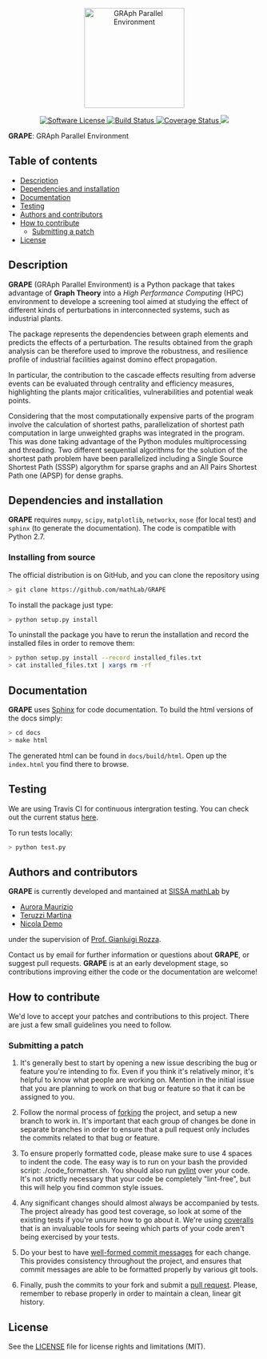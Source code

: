 <p align="center">
  <a href="http://github.com/mathLab/GRAPE" target="_blank" >
    <img alt="GRAph Parallel Environment" src="readme/logo_grape_resized.png" width="200" />
  </a>
</p>
<p align="center">
    <a href="https://github.com/mathLab/GRAPE/blob/master/LICENSE" target="_blank">
        <img alt="Software License" src="https://img.shields.io/badge/license-MIT-brightgreen.svg?style=flat-square">
    </a>
    <a href="https://travis-ci.org/mathLab/GRAPE" target="_blank">
        <img alt="Build Status" src="https://travis-ci.org/mathLab/GRAPE.svg">
    </a>
    <a href='https://coveralls.io/github/mathLab/GRAPE'>
        <img src='https://coveralls.io/repos/github/mathLab/GRAPE/badge.svg' alt='Coverage Status' />
    </a>
    <a href="https://www.codacy.com/app/mathLab/GRAPE?utm_source=github.com&amp;utm_medium=referral&amp;utm_content=mathLab/GRAPE&amp;utm_campaign=Badge_Grade">
        <img src="https://api.codacy.com/project/badge/Grade/b23abc23ad544f248bd3d755c6aa235d"/>
    </a>
</p>

**GRAPE**: GRAph Parallel Environment

## Table of contents

* [Description](#description)
* [Dependencies and installation](#dependencies-and-installation)
* [Documentation](#documentation)
* [Testing](#testing)
* [Authors and contributors](#authors-and-contributors)
* [How to contribute](#how-to-contribute)
  * [Submitting a patch](#submitting-a-patch) 
* [License](#license)

## Description

**GRAPE** (GRAph Parallel Environment) is a Python package that takes advantage of **Graph Theory** into a *High Performance Computing* (HPC) environment to develope a screening tool aimed at studying the effect of different kinds of perturbations in interconnected systems, such as industrial plants.

The package represents the dependencies between graph elements and predicts the effects of a perturbation. The results obtained from the graph analysis can be therefore used to improve the robustness, and resilience profile of industrial facilities against domino effect propagation.

In particular, the contribution to the cascade effects resulting from adverse events can be evaluated through centrality and efficiency measures, highlighting the plants major criticalities, vulnerabilities and potential weak points.

Considering that the most computationally expensive parts of the program involve the calculation of shortest paths, parallelization of shortest path computation in large unweighted graphs was integrated in the program. This was done taking advantage of the Python modules multiprocessing and threading. Two different sequential algorithms for the solution of the shortest path problem have been parallelized including a Single Source Shortest Path (SSSP) algorythm for sparse graphs and an All Pairs Shortest Path one (APSP) for dense graphs.

## Dependencies and installation

**GRAPE** requires `numpy`, `scipy`, `matplotlib`, `networkx`, `nose` (for local test) and `sphinx` (to generate the documentation). The code is compatible with Python 2.7.

### Installing from source

The official distribution is on GitHub, and you can clone the repository using

```bash
> git clone https://github.com/mathLab/GRAPE
```

To install the package just type:

```bash
> python setup.py install
```

To uninstall the package you have to rerun the installation and record the installed files in order to remove them:

```bash
> python setup.py install --record installed_files.txt
> cat installed_files.txt | xargs rm -rf
```

## Documentation

**GRAPE** uses [Sphinx](http://www.sphinx-doc.org/en/stable/) for code documentation. To build the html versions of the docs simply:

```bash
> cd docs
> make html
```

The generated html can be found in `docs/build/html`. Open up the `index.html` you find there to browse.

## Testing

We are using Travis CI for continuous intergration testing. You can check out the current status [here](https://travis-ci.org/mathLab/EZyRB).

To run tests locally:

```bash
> python test.py
```



## Authors and contributors

**GRAPE** is currently developed and mantained at [SISSA mathLab](http://mathlab.sissa.it/) by

- [Aurora Maurizio](mailto:auroramaurizio1@gmail.com)
- [Teruzzi Martina](mailto:teruzzi.martina@gmail.com)
- [Nicola Demo](mailto:demo.nicola@gmail.com)

under the supervision of [Prof. Gianluigi Rozza](mailto:gianluigi.rozza@sissa.it). 

Contact us by email for further information or questions about **GRAPE**, or
suggest pull requests. **GRAPE** is at an early development stage, so
contributions improving either the code or the documentation are welcome!

## How to contribute

We'd love to accept your patches and contributions to this project. There are
just a few small guidelines you need to follow.

### Submitting a patch

1. It's generally best to start by opening a new issue describing the bug or
   feature you're intending to fix.  Even if you think it's relatively minor,
it's helpful to know what people are working on.  Mention in the initial issue
that you are planning to work on that bug or feature so that it can be assigned
to you.

2. Follow the normal process of [forking][] the project, and setup a new
   branch to work in.  It's important that each group of changes be done in
   separate branches in order to ensure that a pull request only includes the
   commits related to that bug or feature.

3. To ensure properly formatted code, please make sure to use 4
   spaces to indent the code. The easy way is to run on your bash the provided
   script: ./code_formatter.sh. You should also run [pylint][] over your code.
   It's not strictly necessary that your code be completely "lint-free",
   but this will help you find common style issues.

4. Any significant changes should almost always be accompanied by tests.  The
   project already has good test coverage, so look at some of the existing
   tests if you're unsure how to go about it. We're using [coveralls][] that
   is an invaluable tools for seeing which parts of your code aren't being
   exercised by your tests.

5. Do your best to have [well-formed commit messages][] for each change.
   This provides consistency throughout the project, and ensures that commit
   messages are able to be formatted properly by various git tools.

6. Finally, push the commits to your fork and submit a [pull request][]. Please,
   remember to rebase properly in order to maintain a clean, linear git history.

[forking]: https://help.github.com/articles/fork-a-repo
[pylint]: https://www.pylint.org/
[coveralls]: https://coveralls.io
[well-formed commit messages]: http://tbaggery.com/2008/04/19/a-note-about-git-commit-messages.html
[pull request]: https://help.github.com/articles/creating-a-pull-request

## License

See the [LICENSE](LICENSE.rst) file for license rights and limitations (MIT).
